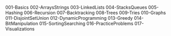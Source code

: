 001-Basics
002-ArraysStrings
003-LinkedLists
004-StacksQueues
005-Hashing
006-Recursion
007-Backtracking
008-Trees
009-Tries
010-Graphs
011-DisjointSetUnion
012-DynamicProgramming
013-Greedy
014-BitManipulation
015-SortingSearching
016-PracticeProblems
017-Visualizations
